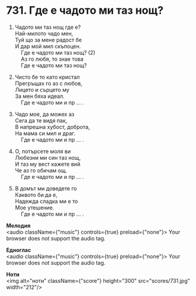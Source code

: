 # 731. Где е чадото ми таз нощ?  

1. Чадото ми таз нощ где е?  
Най-милото чадо мен,  
Туй що за мене радост бе  
И дар мой мил скъпоцен.  
    Где е чадото ми таз нощ? (2)  
    Аз го любя, то знае това  
    Где е чадото ми таз нощ?  

2. Чисто бе то като кристал  
Прегръщах го аз с любов,  
Лицето и сърцето му  
За мен бяха идеал.  
    Где е чадото ми и пр ... .  

3. Чадо мое, да можех аз  
Сега да те видя пак,  
В напрешна хубост, доброта,  
На мама си мил и драг.  
    Где е чадото ми и пр ... .  

4. О, потърсете моля ви  
Любезни ми син таз нощ,  
И таз му вест кажете вий  
Че аз го обичам ощ.  
    Где е чадото ми и пр ... .  

5. В домът ми доведете го  
Каквото би да е,  
Надежда сладка ми е то  
Мое утешение.  
    Где е чадото ми и пр ... .  

__Мелодия__  
<audio className={"music"} controls={true} preload={"none"}><source src="mp3/731.mp3" type="audio/mpeg"/>
Your browser does not support the audio tag.
</audio>  

__Едноглас__  
<audio className={"music"} controls={true} preload={"none"}><source src="transp/731.mp3" type="audio/mpeg"/>
Your browser does not support the audio tag.
</audio>  

__Ноти__  
<img alt="ноти" className={"score"} height="300" src="scores/731.jpg" width="212"/>
